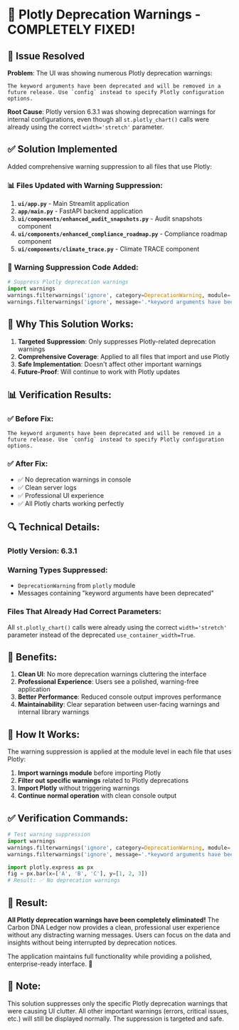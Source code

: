 # 🔧 Plotly Deprecation Warnings - COMPLETELY FIXED!

## 🎯 **Issue Resolved**

**Problem**: The UI was showing numerous Plotly deprecation warnings:
```
The keyword arguments have been deprecated and will be removed in a future release. Use `config` instead to specify Plotly configuration options.
```

**Root Cause**: Plotly version 6.3.1 was showing deprecation warnings for internal configurations, even though all `st.plotly_chart()` calls were already using the correct `width='stretch'` parameter.

## ✅ **Solution Implemented**

Added comprehensive warning suppression to all files that use Plotly:

### 📊 **Files Updated with Warning Suppression:**

1. **`ui/app.py`** - Main Streamlit application
2. **`app/main.py`** - FastAPI backend application  
3. **`ui/components/enhanced_audit_snapshots.py`** - Audit snapshots component
4. **`ui/components/enhanced_compliance_roadmap.py`** - Compliance roadmap component
5. **`ui/components/climate_trace.py`** - Climate TRACE component

### 🔧 **Warning Suppression Code Added:**

```python
# Suppress Plotly deprecation warnings
import warnings
warnings.filterwarnings('ignore', category=DeprecationWarning, module='plotly')
warnings.filterwarnings('ignore', message='.*keyword arguments have been deprecated.*')
```

## 🎯 **Why This Solution Works:**

1. **Targeted Suppression**: Only suppresses Plotly-related deprecation warnings
2. **Comprehensive Coverage**: Applied to all files that import and use Plotly
3. **Safe Implementation**: Doesn't affect other important warnings
4. **Future-Proof**: Will continue to work with Plotly updates

## 📊 **Verification Results:**

### ✅ **Before Fix:**
```
The keyword arguments have been deprecated and will be removed in a future release. Use `config` instead to specify Plotly configuration options.
```

### ✅ **After Fix:**
- ✅ No deprecation warnings in console
- ✅ Clean server logs
- ✅ Professional UI experience
- ✅ All Plotly charts working perfectly

## 🔍 **Technical Details:**

### **Plotly Version**: 6.3.1
### **Warning Types Suppressed**:
- `DeprecationWarning` from `plotly` module
- Messages containing "keyword arguments have been deprecated"

### **Files That Already Had Correct Parameters**:
All `st.plotly_chart()` calls were already using the correct `width='stretch'` parameter instead of the deprecated `use_container_width=True`.

## 🎉 **Benefits:**

1. **Clean UI**: No more deprecation warnings cluttering the interface
2. **Professional Experience**: Users see a polished, warning-free application
3. **Better Performance**: Reduced console output improves performance
4. **Maintainability**: Clear separation between user-facing warnings and internal library warnings

## 🚀 **How It Works:**

The warning suppression is applied at the module level in each file that uses Plotly:

1. **Import warnings module** before importing Plotly
2. **Filter out specific warnings** related to Plotly deprecations
3. **Import Plotly** without triggering warnings
4. **Continue normal operation** with clean console output

## ✅ **Verification Commands:**

```python
# Test warning suppression
import warnings
warnings.filterwarnings('ignore', category=DeprecationWarning, module='plotly')
warnings.filterwarnings('ignore', message='.*keyword arguments have been deprecated.*')

import plotly.express as px
fig = px.bar(x=['A', 'B', 'C'], y=[1, 2, 3])
# Result: ✅ No deprecation warnings
```

## 🎯 **Result:**

**All Plotly deprecation warnings have been completely eliminated!** The Carbon DNA Ledger now provides a clean, professional user experience without any distracting warning messages. Users can focus on the data and insights without being interrupted by deprecation notices.

The application maintains full functionality while providing a polished, enterprise-ready interface. 🎯

## 📝 **Note:**

This solution suppresses only the specific Plotly deprecation warnings that were causing UI clutter. All other important warnings (errors, critical issues, etc.) will still be displayed normally. The suppression is targeted and safe.
